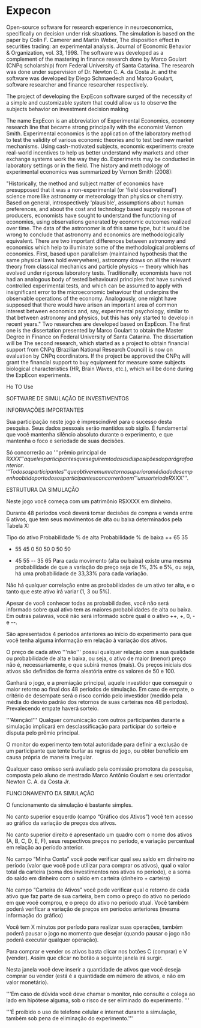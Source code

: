 Expecon
=======
Open-source software for research experience in neuroeconomics, specifically on decision under risk situations. The simulation is based on the paper by Colin F. Camerer and Martin Weber, The disposition effect in securities trading: an experimental analysis. Journal of Economic Behavior & Organization, vol. 33, 1998. The software was developed as a complement of the mastering in finance research done by Marco Goulart (CNPq scholarship) from Federal University of Santa Catarina. The research was done under supervision of Dr. Newton C. A. da Costa Jr. and the software was developed by Diego Schmaedech and Marco Goulart, software researcher and finance researcher respectively.

The project of developing the ExpEcon software surged of the necessity of a simple and customizable system that could allow us to observe the subjects behavior on investment decision making

The name ExpEcon is an abbreviation of Experimental Economics, economy research line that became strong principally with the economist Vernon Smith. Experimental economics is the application of the laboratory method to test the validity of various economic theories and to test bed new market mechanisms. Using cash-motivated subjects, economic experiments create real-world incentives to help us better understand why markets and other exchange systems work the way they do. Experiments may be conducted in laboratory settings or in the field. The history and methodology of experimental economics was summarized by Vernon Smith (2008):

"Historically, the method and subject matter of economics have presupposed that it was a non-experimental (or 'field observational') science more like astronomy or meteorology than physics or chemistry. Based on general, introspectively 'plausible', assumptions about human preferences, and about the cost and technology based supply response of producers, economists have sought to understand the functioning of economies, using observations generated by economic outcomes realized over time. The data of the astronomer is of this same type, but it would be wrong to conclude that astronomy and economics are methodologically equivalent. There are two important differences between astronomy and economics which help to illuminate some of the methodological problems of economics. First, based upon parallelism (maintained hypothesis that the same physical laws hold everywhere), astronomy draws on all the relevant theory from classical mechanics and particle physics -- theory which has evolved under rigorous laboratory tests. Traditionally, economists have not had an analogous body of tested behavioural principles that have survived controlled experimental tests, and which can be assumed to apply with insignificant error to the microeconomic behaviour that underpins the observable operations of the economy. Analogously, one might have supposed that there would have arisen an important area of common interest between economics and, say, experimental psychology, similar to that between astronomy and physics, but this has only started to develop in recent years."
Two researches are developed based on ExpEcon. The first one is the dissertation presented by Marco Goulart to obtain the Master Degree in Finance on Federal University of Santa Catarina. The dissertation will be The second research, which started as a project to obtain financial support from CNPq (Brazilian National Research Council) is now on evaluation by CNPq coordinators. If the project be approved the CNPq will grant the financial support to buy equipment for measure some subjects biological characteristics (HR, Brain Waves, etc.), which will be done during the ExpEcon experiments. 


Ho TO Use

SOFTWARE DE SIMULAÇÃO DE INVESTIMENTOS

INFORMAÇÕES IMPORTANTES

Sua participação neste jogo é imprescindível para o sucesso desta pesquisa. Seus dados pessoais serão mantidos sob sigilo. É fundamental que você mantenha silêncio absoluto durante o experimento, e que mantenha o foco e seriedade de suas decisões.

Só concorrerão ao '''prêmio principal de R$XXX''' aqueles participantes que seguirem todas as disposições do parágrafo anterior. '''Todos os participantes''' que obtiverem um retorno superior a média do desempenho obtido por todos os participantes concorrerão em '''um sorteio de R$XXX'''.

ESTRUTURA DA SIMULAÇÃO

Neste jogo você começa com um patrimônio R$XXXX em dinheiro.

Durante 48 períodos você deverá tomar decisões de compra e venda entre 6 ativos, que tem seus movimentos de alta ou baixa determinados pela Tabela X:

Tipo do ativo	Probabilidade % de alta	Probabilidade % de baixa
++	65	35
+	55	45
0	50	50
0	50	50
-	45	55
--	35	65
Para cada movimento (alta ou baixa) existe uma mesma probabilidade de que a variação do preço seja de 1%, 3% e 5%, ou seja, há uma probabilidade de 33,33% para cada variação.

Não há qualquer correlação entre as probabilidades de um ativo ter alta, e o tanto que este ativo irá variar (1, 3 ou 5%).

Apesar de você conhecer todas as probabilidades, você não será informado sobre qual ativo tem as maiores probabilidades de alta ou baixa. Em outras palavras, você não será informado sobre qual é o ativo ++, +, 0, - e --.

São apresentados 4 períodos anteriores ao início do experimento para que você tenha alguma informação em relação à variação dos ativos.

O preço de cada ativo '''não''' possui qualquer relação com a sua qualidade ou probabilidade de alta e baixa, ou seja, o ativo de maior (menor) preço não é, necessariamente, o que subirá menos (mais). Os preços iniciais dos ativos são definidos de forma aleatória entre os valores de 50 e 100.

Ganhará o jogo, e a premiação principal, aquele investidor que conseguir o maior retorno ao final dos 48 períodos de simulação. Em caso de empate, o critério de desempate será o risco corrido pelo investidor (medido pela média do desvio padrão dos retornos de suas carteiras nos 48 períodos). Prevalecendo empate haverá sorteio.

'''Atenção!''' Qualquer comunicação com outros participantes durante a simulação implicará em desclassificação para participar do sorteio e disputa pelo prêmio principal.

O monitor do experimento tem total autoridade para definir a exclusão de um participante que tente burlar as regras do jogo, ou obter benefício em causa própria de maneira irregular.

Qualquer caso omisso será avaliado pela comissão promotora da pesquisa, composta pelo aluno de mestrado Marco Antônio Goulart e seu orientador Newton C. A. da Costa Jr.

FUNCIONAMENTO DA SIMULAÇÃO

O funcionamento da simulação é bastante simples.

No canto superior esquerdo (campo “Gráfico dos Ativos”) você tem acesso ao gráfico da variação de preços dos ativos.

No canto superior direito é apresentado um quadro com o nome dos ativos (A, B, C, D, E, F), seus respectivos preços no período, e variação percentual em relação ao período anterior.

No campo “Minha Conta” você pode verificar qual seu saldo em dinheiro no período (valor que você pode utilizar para comprar os ativos), qual o valor total da carteira (soma dos investimentos nos ativos no período), e a soma do saldo em dinheiro com o saldo em carteira (dinheiro + carteira)

No campo “Carteira de Ativos” você pode verificar qual o retorno de cada ativo que faz parte de sua carteira, bem como o preço do ativo no período em que você comprou, e o preço do ativo no período atual. Você também poderá verificar a variação de preços em períodos anteriores (mesma informação do gráfico)

Você tem X minutos por período para realizar suas operações, também poderá pausar o jogo no momento que desejar (quando pausar o jogo não poderá executar qualquer operação).

Para comprar e vender os ativos basta clicar nos botões C (comprar) e V (vender). Assim que clicar no botão a seguinte janela irá surgir.

Nesta janela você deve inserir a quantidade de ativos que você deseja comprar ou vender (está é a quantidade em número de ativos, e não em valor monetário).

'''Em caso de dúvida você deve chamar o monitor, não consulte o colega ao lado em hipótese alguma, sob o risco de ser eliminado do experimento. '''

'''É proibido o uso de telefone celular e internet durante a simulação, também sob pena de eliminação do experimento.'''